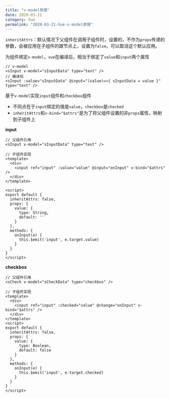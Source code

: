 ```yaml
---
title: "v-model原理"
date: 2020-03-21
category: Vue
permalink: "2020-03-21-Vue-v-model原理"
---
```

`inheritAttrs`：默认情况下父组件在调用子组件时，设置的，不作为`props`传递的参数，会被应用在子组件的跟节点上，设置为`false`，可以取消这个默认应用。



为组件绑定`v-model`，`vue`在编译后，相当于绑定了`value`和`input`两个属性

```vue
// v-model
<sInput v-model="sInputData" type="text" />
// 编译后
<sInput :value="sInputData" @input="(value)=>{ sInputData = value }" type="text" />
```



基于`v-model`实现`input`组件和`checkbox`组件

- 不同点在于`input`绑定的值是`value`，`checkbox`是`checked`
- `inheritAttrs`和`v-bind="$attrs"`是为了将父组件设置的非`props`属性，映射到子组件上

**input**

```vue
// 父组件引用
<sInput v-model="sInputData" type="text" />

// 子组件实现
<template>
  <div>
    <input ref="input" :value="value" @input="onInput" v-bind="$attrs" />
  </div>
</template>

<script>
export default {
  inheritAttrs: false,
  props: {
    value: {
      type: String,
      default: ''
    }
  },
  methods: {
    onInput(e) {
      this.$emit('input', e.target.value)
    }
  }
}
</script>
```



**checkbox**

```vue
// 父组件引用
<sCheck v-model="sCheckData" type="checkbox" />

// 子组件实现
<template>
  <div>
    <input ref="input" :checked="value" @change="onInput" v-bind="$attrs" />
  </div>
</template>
<script>
export default {
  inheritAttrs: false,
  props: {
    value: {
      type: Boolean,
      default: false
    }
  },
  methods: {
    onInput(e) {
      this.$emit('input', e.target.checked)
    }
  }
}
</script>
```